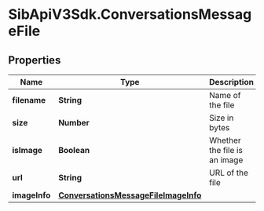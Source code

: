 # SibApiV3Sdk.ConversationsMessageFile

## Properties
Name | Type | Description | Notes
------------ | ------------- | ------------- | -------------
**filename** | **String** | Name of the file | [optional] 
**size** | **Number** | Size in bytes | [optional] 
**isImage** | **Boolean** | Whether the file is an image | [optional] 
**url** | **String** | URL of the file | [optional] 
**imageInfo** | [**ConversationsMessageFileImageInfo**](ConversationsMessageFileImageInfo.md) |  | [optional] 



